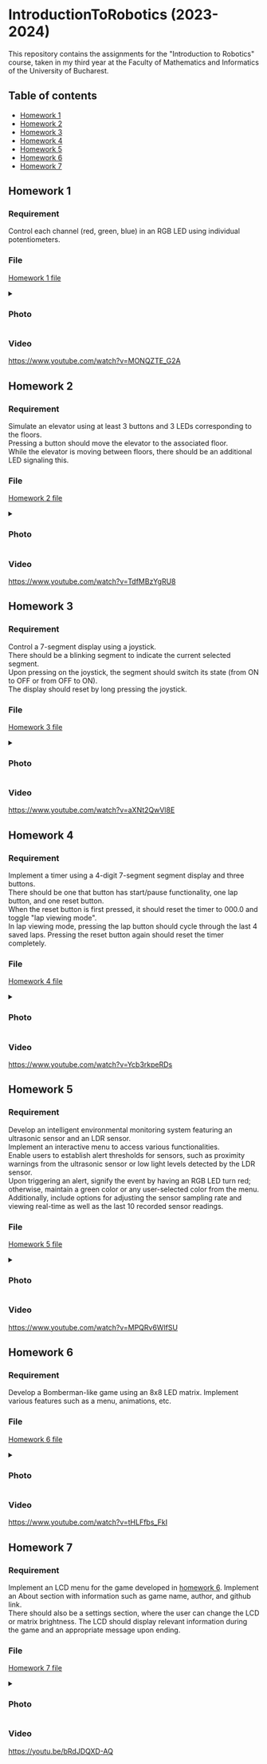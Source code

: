 # IntroductionToRobotics (2023-2024)
This repository contains the assignments for the "Introduction to Robotics" course, taken in my third year at the Faculty of Mathematics and Informatics of the University of Bucharest.

## Table of contents
- [Homework 1](#homework-1)
- [Homework 2](#homework-2)
- [Homework 3](#homework-3)
- [Homework 4](#homework-4)
- [Homework 5](#homework-5)
- [Homework 6](#homework-6)
- [Homework 7](#homework-7)

## Homework 1
### Requirement
Control each channel (red, green, blue) in an RGB LED using individual potentiometers.

### File
[Homework 1 file](homework1/homework1.ino)


<details><summary><h3>Photo</h3></summary>

![Homework 1 photo](homework1/photo.jpg)

</details>

### Video
https://www.youtube.com/watch?v=MONQZTE_G2A

## Homework 2
### Requirement
Simulate an elevator using at least 3 buttons and 3 LEDs corresponding to the floors. <br>
Pressing a button should move the elevator to the associated floor. <br>
While the elevator is moving between floors, there should be an additional LED signaling this.

### File
[Homework 2 file](homework2/homework2.ino)

<details><summary><h3>Photo</h3></summary>

![Homework 2 photo](homework2/photo.jpg)

</details>

### Video
https://www.youtube.com/watch?v=TdfMBzYgRU8

## Homework 3
### Requirement
Control a 7-segment display using a joystick.<br>
There should be a blinking segment to indicate the current selected segment.<br>
Upon pressing on the joystick, the segment should switch its state (from ON to OFF or from OFF to ON).<br>
The display should reset by long pressing the joystick.

### File
[Homework 3 file](homework3/homework3.ino)

<details><summary><h3>Photo</h3></summary>

![Homework 3 photo](homework3/photo.jpg)

</details>

### Video
https://www.youtube.com/watch?v=aXNt2QwVl8E

## Homework 4
### Requirement
Implement a timer using a 4-digit 7-segment segment display and three buttons. <br>
There should be one that button has start/pause functionality, one lap button, and one reset button. <br>
When the reset button is first pressed, it should reset the timer to 000.0 and toggle "lap viewing mode". <br>
In lap viewing mode, pressing the lap button should cycle through the last 4 saved laps. Pressing the reset button again should reset the timer completely.

### File
[Homework 4 file](homework4/homework4.ino)

<details><summary><h3>Photo</h3></summary>

![Homework 4 photo](homework4/photo.jpg)

</details>

### Video
https://www.youtube.com/watch?v=Ycb3rkpeRDs

## Homework 5
### Requirement
Develop an intelligent environmental monitoring system featuring an ultrasonic sensor and an LDR sensor. <br>
Implement an interactive menu to access various functionalities. <br>
Enable users to establish alert thresholds for sensors, such as proximity warnings from the ultrasonic sensor or low light levels detected by the LDR sensor.<br>
Upon triggering an alert, signify the event by having an RGB LED turn red; otherwise, maintain a green color or any user-selected color from the menu. Additionally, include options for adjusting the sensor sampling rate and viewing real-time as well as the last 10 recorded sensor readings.

### File
[Homework 5 file](homework5/homework5.ino)

<details><summary><h3>Photo</h3></summary>

![Homework 5 photo](homework5/photo.jpg)

</details>

### Video
https://www.youtube.com/watch?v=MPQRv6WlfSU

## Homework 6
### Requirement
Develop a Bomberman-like game using an 8x8 LED matrix. Implement various features such as a menu, animations, etc.

### File
[Homework 6 file](homework6/homework6.ino)

<details><summary><h3>Photo</h3></summary>

![Homework 6 photo](homework6/photo.jpg)

</details>

### Video
https://www.youtube.com/watch?v=tHLFfbs_FkI

## Homework 7
### Requirement
Implement an LCD menu for the game developed in [homework 6](#homework-6). Implement an About section with information such as game name, author, and github link. <br>
There should also be a settings section, where the user can change the LCD or matrix brightness. The LCD should display relevant information during the game and an appropriate message upon ending.

### File
[Homework 7 file](homework7/homework7.ino)

<details><summary><h3>Photo</h3></summary>

![Homework 7 photo](homework7/photo.jpg)

</details>

### Video
https://youtu.be/bRdJDQXD-AQ
